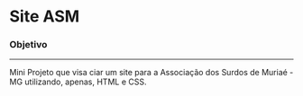 # Site ASM

### Objetivo
---
<p> Mini Projeto que visa ciar um site para a Associação dos Surdos de Muriaé - MG utilizando, apenas, HTML e CSS. </p>
